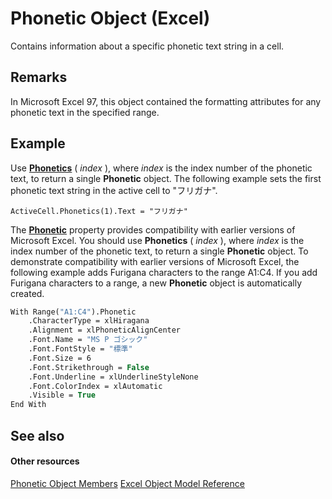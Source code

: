 
# Phonetic Object (Excel)

Contains information about a specific phonetic text string in a cell.


## Remarks

 In Microsoft Excel 97, this object contained the formatting attributes for any phonetic text in the specified range.


## Example

Use  **[Phonetics](fdc05b76-b574-63ec-045a-42fdcfae8a9e.md)** ( _index_ ), where _index_ is the index number of the phonetic text, to return a single **Phonetic** object. The following example sets the first phonetic text string in the active cell to "フリガナ".


```
ActiveCell.Phonetics(1).Text = "フリガナ"
```

The  **[Phonetic](9c6d1d83-b215-d60d-f78f-68e521e25368.md)** property provides compatibility with earlier versions of Microsoft Excel. You should use **Phonetics** ( _index_ ), where _index_ is the index number of the phonetic text, to return a single **Phonetic** object. To demonstrate compatibility with earlier versions of Microsoft Excel, the following example adds Furigana characters to the range A1:C4. If you add Furigana characters to a range, a new **Phonetic** object is automatically created.




```vb
With Range("A1:C4").Phonetic 
    .CharacterType = xlHiragana 
    .Alignment = xlPhoneticAlignCenter 
    .Font.Name = "MS P ゴシック" 
    .Font.FontStyle = "標準" 
    .Font.Size = 6 
    .Font.Strikethrough = False 
    .Font.Underline = xlUnderlineStyleNone 
    .Font.ColorIndex = xlAutomatic 
    .Visible = True 
End With
```


## See also


#### Other resources


[Phonetic Object Members](4875c308-cfdb-6427-997c-35f7d919efab.md)
[Excel Object Model Reference](http://msdn.microsoft.com/library/11ea8598-8a20-92d5-f98b-0da04263bf2c%28Office.15%29.aspx)

